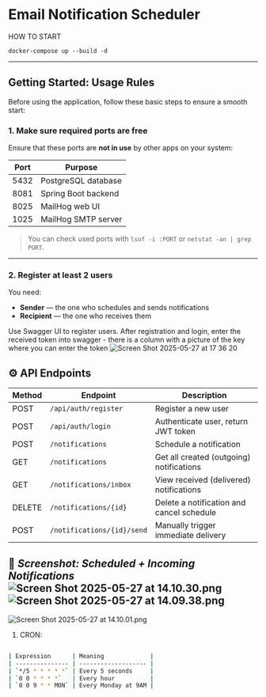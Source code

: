 # Email Notification Scheduler
HOW TO START

`docker-compose up --build -d`


---

## Getting Started: Usage Rules

Before using the application, follow these basic steps to ensure a smooth start:

### 1. Make sure required ports are free

Ensure that these ports are **not in use** by other apps on your system:

| Port  | Purpose              |
|-------|----------------------|
| 5432  | PostgreSQL database  |
| 8081  | Spring Boot backend  |
| 8025  | MailHog web UI       |
| 1025  | MailHog SMTP server  |

> You can check used ports with `lsof -i :PORT` or `netstat -an | grep PORT`.

---

### 2. Register at least 2 users

You need:
- **Sender** — the one who schedules and sends notifications
- **Recipient** — the one who receives them

Use Swagger UI to register users.
After registration and login, enter the received token into swagger - there is a column with a picture of the key where you can enter the token
![Screen Shot 2025-05-27 at 17 36 20](https://github.com/user-attachments/assets/3b56a431-1b8f-4cc0-b474-ed7fa54f3b25)

## ⚙️ API Endpoints

| Method | Endpoint                   | Description                                  |
|--------|----------------------------|----------------------------------------------|
| POST   | `/api/auth/register`       | Register a new user                          |
| POST   | `/api/auth/login`          | Authenticate user, return JWT token          |
| POST   | `/notifications`           | Schedule a notification                      |
| GET    | `/notifications`           | Get all created (outgoing) notifications     |
| GET    | `/notifications/inbox`     | View received (delivered) notifications      |
| DELETE | `/notifications/{id}`      | Delete a notification and cancel schedule    |
| POST   | `/notifications/{id}/send` | Manually trigger immediate delivery          |

📸 _Screenshot: Scheduled + Incoming Notifications_
![Screen Shot 2025-05-27 at 14.10.30.png](..%2F..%2F..%2F..%2F..%2F..%2Fvar%2Ffolders%2Fzf%2Fwk7lj9_94bs45p2w60z4x5400000gn%2FT%2FTemporaryItems%2FNSIRD_screencaptureui_9Pvryy%2FScreen%20Shot%202025-05-27%20at%2014.10.30.png)
![Screen Shot 2025-05-27 at 14.09.38.png](..%2F..%2F..%2F..%2F..%2F..%2Fvar%2Ffolders%2Fzf%2Fwk7lj9_94bs45p2w60z4x5400000gn%2FT%2FTemporaryItems%2FNSIRD_screencaptureui_CIWAkV%2FScreen%20Shot%202025-05-27%20at%2014.09.38.png)
---
![Screen Shot 2025-05-27 at 14.10.01.png](..%2F..%2F..%2F..%2F..%2F..%2Fvar%2Ffolders%2Fzf%2Fwk7lj9_94bs45p2w60z4x5400000gn%2FT%2FTemporaryItems%2FNSIRD_screencaptureui_AvmY07%2FScreen%20Shot%202025-05-27%20at%2014.10.01.png)

1. CRON:
```bash

| Expression      | Meaning             |
| --------------- | ------------------- |
| `*/5 * * * * *` | Every 5 seconds     |
| `0 0 * * * *`   | Every hour          |
| `0 0 9 * * MON` | Every Monday at 9AM |
